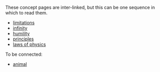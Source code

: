 These concept pages are inter-linked, but this can be one sequence in which to read them.

- [limitations](limitations.md)
- [infinity](infinity.md)
- [humility](humility.md)
- [principles](principles.md)
- [laws of physics](laws_of_physics.md)

To be connected:

- [animal](animal.md)
